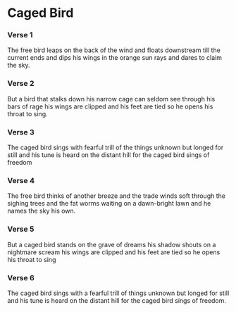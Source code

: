 <!-- Proof ianroberson reviewed danieltolcyk's caged_bird_4_to_6 push -->

# Caged Bird

### Verse 1

The free bird leaps
on the back of the wind
and floats downstream
till the current ends
and dips his wings
in the orange sun rays
and dares to claim the sky.

### Verse 2

But a bird that stalks
down his narrow cage
can seldom see through
his bars of rage
his wings are clipped and
his feet are tied
so he opens his throat to sing.

### Verse 3

The caged bird sings
with fearful trill
of the things unknown
but longed for still
and his tune is heard
on the distant hill 
for the caged bird
sings of freedom

### Verse 4

The free bird thinks of another breeze
and the trade winds soft through the sighing trees
and the fat worms waiting on a dawn-bright lawn
and he names the sky his own.

### Verse 5

But a caged bird stands on the grave of dreams
his shadow shouts on a nightmare scream
his wings are clipped and his feet are tied
so he opens his throat to sing

### Verse 6

The caged bird sings
with a fearful trill
of things unknown
but longed for still
and his tune is heard
on the distant hill
for the caged bird
sings of freedom. 